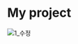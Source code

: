 # My project
![1_수정](https://github.com/ajy1120/My-Project/assets/69959685/1b12b709-1a4d-41e1-8b09-05c1e4ae4c06)
